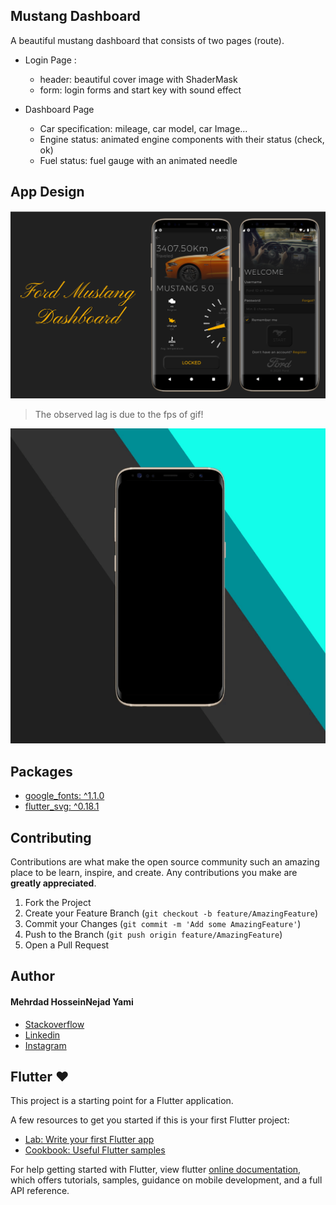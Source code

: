 ## Mustang Dashboard

A beautiful mustang dashboard that consists of two pages (route).
* Login Page :
    * header: beautiful cover image with  ShaderMask
    * form: login forms and start key with sound effect

* Dashboard Page
     * Car specification: mileage, car model, car Image...
     * Engine status: animated engine components with their status (check, ok)
     * Fuel status: fuel gauge with an animated needle

## App Design
![App Design](https://github.com/MehrdadHosseinNejad74/Mustang-Dashboard/blob/master/assets/concept/concept.png)

> The observed lag is due to the fps of gif!


![App Design_Gif](https://github.com/MehrdadHosseinNejad74/Mustang-Dashboard/blob/master/assets/concept/concept.gif)


## Packages
 *  [google_fonts: ^1.1.0](https://pub.dev/packages/google_fonts/install)
 *  [flutter_svg: ^0.18.1](https://pub.dev/packages/flutter_svg/install)

## Contributing
Contributions are what make the open source community such an amazing place to be learn, inspire, and create. Any contributions you make are **greatly appreciated**.

1. Fork the Project
2. Create your Feature Branch (`git checkout -b feature/AmazingFeature`)
3. Commit your Changes (`git commit -m 'Add some AmazingFeature'`)
4. Push to the Branch (`git push origin feature/AmazingFeature`)
5. Open a Pull Request

## Author
#### Mehrdad HosseinNejad Yami
- [Stackoverflow](https://stackoverflow.com/users/6693037/mehrdad-hosseinnejad)
- [Linkedin](https://www.linkedin.com/in/mehrdad-hosseinnejad)
- [Instagram](https://www.instagram.com/mehrdad1154)

## Flutter ❤
This project is a starting point for a Flutter application.

A few resources to get you started if this is your first Flutter project:

- [Lab: Write your first Flutter app](https://flutter.dev/docs/get-started/codelab)
- [Cookbook: Useful Flutter samples](https://flutter.dev/docs/cookbook)

For help getting started with Flutter, view flutter
[online documentation](https://flutter.dev/docs), which offers tutorials,
samples, guidance on mobile development, and a full API reference.

